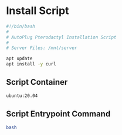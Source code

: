 # Install Script

```bash
#!/bin/bash
#
# AutoPlug Pterodactyl Installation Script
#
# Server Files: /mnt/server

apt update
apt install -y curl

```

## Script Container

```txt
ubuntu:20.04
```

## Script Entrypoint Command

```bash
bash
```
